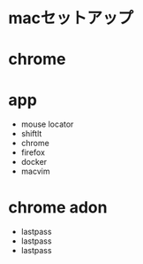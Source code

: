 # macセットアップ

# chrome

# app
* mouse locator
* shiftlt
* chrome
* firefox
* docker
* macvim

# chrome adon
* lastpass
* lastpass
* lastpass




